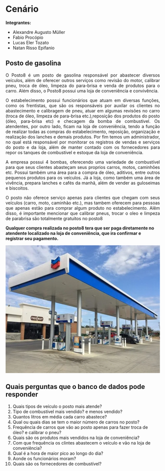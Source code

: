 # Cenário
**Integrantes:**
 - Alexandre Augusto Müller
 - Fabio Procópio
 - Lucas Eler Tozato
 - Natan Risso Epifanio

## Posto de gasolina

<p align="justify">O Posto8 é um posto de gasolina responsável por abastecer diversos veículos, além de oferecer outros serviços como revisão do motor, calibrar pneu, troca de óleo, limpeza do para-brisa e venda de produtos para o carro. Além disso, o Posto8 possui uma loja de conveniência e convivência.</p>

<p align="justify">O estabelecimento possui funcionários que atuam em diversas funções, como os frentistas, que são os responsáveis por auxilar os clientes no abastecimento e calibragem de pneu, atuar em algumas revisões no carro (troca de óleo, limpeza de para-brisa etc.),reposição dos produtos do posto (óleo, para-brisa etc) e checagem da bomba de combustivel. Os atendentes, por outro lado, ficam na loja de conveniência, tendo a função de realizar todas as compras do estabelecimento, reposição, organização e realização dos lanches e demais produtos. Por fim temos um administrador, no qual está responsável por monitorar os registros de vendas e serviços do posto e da loja, além de manter contado com os fornecedores para repor os tanques de combustível e estoque da loja de conveniência.</p>

<p align="justify">A empresa possui 4 bombas, oferecendo uma variedade de combustível para que seus clientes abasteçam seus proprios carros, motos, caminhões etc. Possui também uma área para a compra de óleo, aditivos, entre outros pequenos produtos para os veículos. Já a loja, como também uma área de vivência, prepara lanches e cafés da manhã, além de vender as guloseimas e biscoitos.</p>

<p align="justify">O posto não oferece serviço apenas para clientes que chegam com seus veículos (carro, moto, caminhão etc.), mas tambem oferecem para pessoas que apenas estão para comprar algum produto no estabelecimento. Alêm disso, é importante mencionar que calibrar pneus, trocar o oleo e limpeza de parabrisa são totalmente gratuitos no posto8 

**Qualquer compra realizada no posto8 tera que ser paga diretamente no atendente localizado na loja de conveniência, que ira confirmar e registrar seu pagamento.**</p>

<p align="center"><img width="590px" height="416" src="https://github.com/AlexandreMuller/Design_e_Desenvolvimento_de_Banco_de_Dados_I/blob/master/Imagens/Posto%20de%20gasolina.webp"></p>

## Quais perguntas que o banco de dados pode responder

1. Quais tipos de veículo o posto mais atende?
2. Tipo de combustível mais vendido? e menos vendido?
3. Quantos litros em média cada carro abastece?
4. Qual ou quais dias se tem o maior número de carros no posto?
5. Frequência de carros que vão ao posto apenas para fazer troca de óleo? e calibrar o pneu?
6. Quais são os produtos mais vendidos na loja de conveniência?
7. Com que frequência os clintes abastecem o veículo e vão na loja de conveniência?
8. Qual é a hora de maior pico ao longo do dia?
9. Aonde os funcionários moram?
10. Quais são os fornecedores de combustível?
